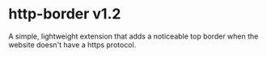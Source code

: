 # http-border v1.2

A simple, lightweight extension that adds a noticeable top border when the website doesn't have a https protocol. 

